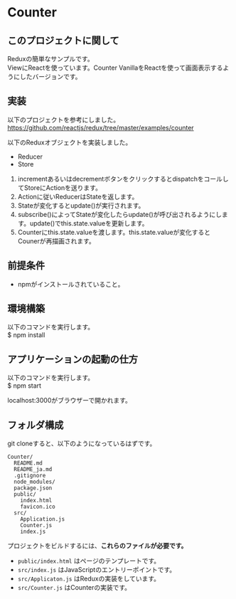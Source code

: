 # Counter

## このプロジェクトに関して
Reduxの簡単なサンプルです。  
ViewにReactを使っています。Counter VanillaをReactを使って画面表示するようにしたバージョンです。

## 実装
以下のプロジェクトを参考にしました。
https://github.com/reactjs/redux/tree/master/examples/counter

以下のReduxオブジェクトを実装しました。
- Reducer
- Store


1. incrementあるいはdecrementボタンをクリックするとdispatchをコールしてStoreにActionを送ります。
2. Actionに従いReducerはStateを返します。
3. Stateが変化するとupdate()が実行されます。
4. subscribe()によってStateが変化したらupdate()が呼び出されるようにします。update()でthis.state.valueを更新します。
5. Counterにthis.state.valueを渡します。this.state.valueが変化するとCounerが再描画されます。

## 前提条件
- npmがインストールされていること。

## 環境構築
以下のコマンドを実行します。  
$ npm install

## アプリケーションの起動の仕方
以下のコマンドを実行します。  
$ npm start

localhost:3000がブラウザーで開かれます。

## フォルダ構成
git cloneすると、以下のようになっているはずです。

```
Counter/
  README.md
  README_ja.md
  .gitignore
  node_modules/
  package.json
  public/
    index.html
    favicon.ico
  src/
    Application.js
    Counter.js
    index.js
```

プロジェクトをビルドするには、**これらのファイルが必要です。**


* `public/index.html` はページのテンプレートです。
* `src/index.js` はJavaScriptのエントリーポイントです。
* `src/Applicaton.js` はReduxの実装をしています。
* `src/Counter.js` はCounterの実装です。
